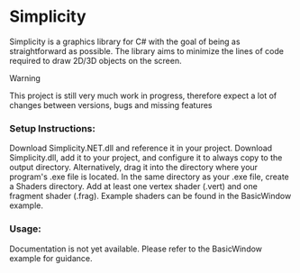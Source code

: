 # Simplicity

Simplicity is a graphics library for C# with the goal of being as straightforward as possible. 
The library aims to minimize the lines of code required to draw 2D/3D objects on the screen.

> [!WARNING]
> This project is still very much work in progress, therefore expect a lot of changes between versions, bugs and missing features

### Setup Instructions:
Download Simplicity.NET.dll and reference it in your project.
Download Simplicity.dll, add it to your project, and configure it to always copy to the output directory. Alternatively, drag it into the directory where your program's .exe file is located.
In the same directory as your .exe file, create a Shaders directory. Add at least one vertex shader (.vert) and one fragment shader (.frag). Example shaders can be found in the BasicWindow example.

### Usage:
Documentation is not yet available. Please refer to the BasicWindow example for guidance.
